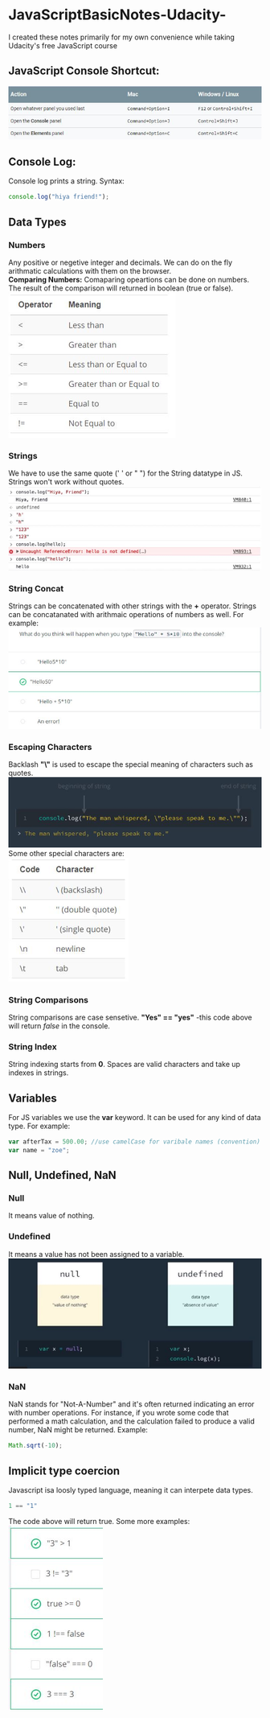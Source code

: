 # JavaScriptBasicNotes-Udacity-
I created these notes primarily for my own convenience while taking Udacity's free JavaScript course

## JavaScript Console Shortcut: </br>
![](Images/consoleIntro.JPG)

## Console Log:
Console log prints a string. Syntax:
````javascript
console.log("hiya friend!");
````

## Data Types
### Numbers 
Any positive or negetive integer and decimals. We can do on the fly arithmatic calculations with them on the browser. </br>
**Comparing Numbers:** Comaparing opeartions can be done on numbers. The result of the comparison will returned in boolean (true or false).</br>
![](Images/compareNumbers.JPG)

### Strings
We have to use the same quote (' ' or " ") for the String datatype in JS. Strings won't work without quotes. </br>
![](Images/strings.JPG)

### String Concat
Strings can be concatenated with other strings with the **+** operator. Strings can be concatanated with arithmaic operations of numbers as well. For example: </br>
![](Images/stringConcat.JPG)

### Escaping Characters
Backlash **"\\"** is used to escape the special meaning of characters such as quotes. 
![](Images/escChar.JPG) </br>
Some other special characters are: </br>
![](Images/espChar.JPG)

### String Comparisons
String comparisons are case sensetive. **"Yes" == "yes"** -this code above will return _false_ in the console.


### String Index
String indexing starts from **0**. Spaces are valid characters and take up indexes in strings.

## Variables
For JS variables we use the **var** keyword. It can be used for any kind of data type. For example: </br>
````javascript
var afterTax = 500.00; //use camelCase for varibale names (convention) </br>
var name = "zoe";
````
## Null, Undefined, NaN
### Null
It means value of nothing.
### Undefined
It means a value has not been assigned to a variable.
![](Images/null-un-NaN.JPG)
### NaN
NaN stands for "Not-A-Number" and it's often returned indicating an error with number operations. For instance, if you wrote some code that performed a math calculation, and the calculation failed to produce a valid number, NaN might be returned. Example:
````javascript
Math.sqrt(-10);
````
## Implicit type coercion
Javascript isa loosly typed language, meaning it can interpete data types.
````javascript
1 == "1" 
```` 
The code above will return true. Some more examples: </br>
![](Images/impcoe.JPG)






